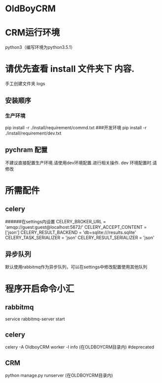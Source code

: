 # OldBoyCRM

# CRM运行环境
python3（编写环境为python3.5.1）
# 请优先查看 install 文件夹下 内容.
手工创建文件夹 logs
## 安装顺序
### 生产环境
pip install -r ./install/requirement/commd.txt
###开发环境
pip install -r ./install/requirement/dev.txt
## pychram 配置
不建议直接配置生产环境.请使用dev环境配置.进行相关操作.
dev 环境配置时.请修改


# 所需配件
## celery
######在settings内设置
CELERY_BROKER_URL = 'amqp://guest:guest@localhost:5672/'
CELERY_ACCEPT_CONTENT = ['json']
CELERY_RESULT_BACKEND = 'db+sqlite:///results.sqlite'
CELERY_TASK_SERIALIZER = 'json'
CELERY_RESULT_SERIALIZER = 'json'

## 异步队列
默认使用rabbitmq作为异步队列，可以在settings中修改配置使用其他队列


# 程序开启命令小汇
## rabbitmq
service rabbitmq-server start
## celery

celery -A OldboyCRM worker -l info (在OLDBOYCRM目录内) #deprecated

## CRM
python manage.py runserver (在OLDBOYCRM目录内)

